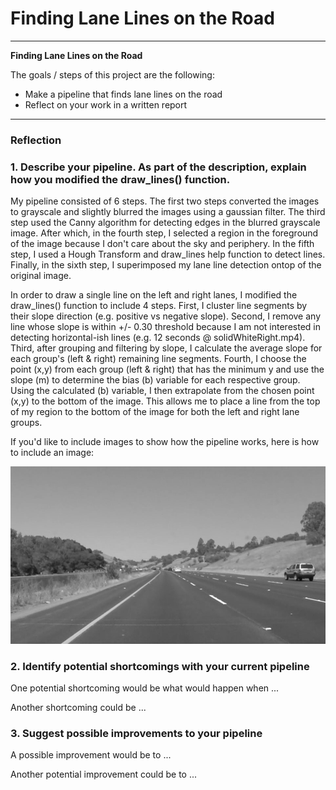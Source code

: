 # **Finding Lane Lines on the Road** 

---

**Finding Lane Lines on the Road**

The goals / steps of this project are the following:
* Make a pipeline that finds lane lines on the road
* Reflect on your work in a written report


[//]: # (Image References)

[stage1]: ./examples/stage1.jpg "Stage1: Grayscale"
[stage2]: ./examples/stage2.jpg "Stage2: Gaussian Kernel"
[stage3]: ./examples/stage3.jpg "Stage3: Canny Edge Detection"
[stage4]: ./examples/stage4.jpg "Stage4: Region Selection"
[stage5]: ./examples/stage5.jpg "Stage5: Hough Transform"
[stage6]: ./examples/stage6.jpg "Stage6: Superimpose Lane Detection Over Original Image"

---

### Reflection

### 1. Describe your pipeline. As part of the description, explain how you modified the draw_lines() function.

My pipeline consisted of 6 steps. The first two steps converted the images to grayscale and slightly blurred the images using a gaussian filter. The third step used the Canny algorithm for detecting edges in the blurred grayscale image.  After which, in the fourth step, I selected a region in the foreground of the image because I don't care about the sky and periphery.  In the fifth step, I used a Hough Transform and draw_lines help function to detect lines.  Finally, in the sixth step, I superimposed my lane line detection ontop of the original image.

In order to draw a single line on the left and right lanes, I modified the draw_lines() function to include 4 steps.  First, I cluster line segments by their slope direction (e.g. positive vs negative slope).  Second, I remove any line whose slope is within +/- 0.30 threshold because I am not interested in detecting horizontal-ish lines (e.g. 12 seconds @ solidWhiteRight.mp4).  Third, after grouping and filtering by slope, I calculate the average slope for each group's (left & right) remaining line segments.  Fourth, I choose the point (x,y) from each group (left & right) that has the minimum y and use the slope (m) to determine the bias (b) variable for each respective group.  Using the calculated (b) variable, I then extrapolate from the chosen point (x,y) to the bottom of the image.  This allows me to place a line from the top of my region to the bottom of the image for both the left and right lane groups.

If you'd like to include images to show how the pipeline works, here is how to include an image: 

![alt text][stage1]


### 2. Identify potential shortcomings with your current pipeline


One potential shortcoming would be what would happen when ... 

Another shortcoming could be ...


### 3. Suggest possible improvements to your pipeline

A possible improvement would be to ...

Another potential improvement could be to ...
